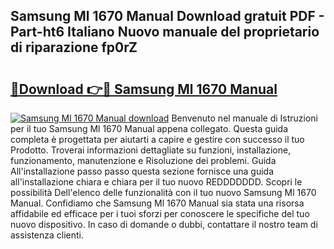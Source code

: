 ## Samsung Ml 1670 Manual Download gratuit PDF - Part-ht6 Italiano Nuovo manuale del proprietario di riparazione fp0rZ

# <h2><a href="http://df94jp5.blite.top/?on=Samsung+Ml+1670+Manual">🔗Download 👉🔴 Samsung Ml 1670 Manual</a></h2>

[![Samsung Ml 1670 Manual download](https://i.imgur.com/lujVjoI.png)](http://df94jp5.blite.top/?on=Samsung+Ml+1670+Manual)
Benvenuto nel manuale di Istruzioni per il tuo Samsung Ml 1670 Manual appena collegato. Questa guida completa è progettata per aiutarti a capire e gestire con successo il tuo Prodotto. Troverai informazioni dettagliate su funzioni, installazione, funzionamento, manutenzione e Risoluzione dei problemi. Guida All'installazione passo passo questa sezione fornisce una guida all'installazione chiara e chiara per il tuo nuovo REDDDDDDD. Scopri le possibilità Dell'elenco delle funzionalità con il tuo nuovo Samsung Ml 1670 Manual. Confidiamo che Samsung Ml 1670 Manual sia stata una risorsa affidabile ed efficace per i tuoi sforzi per conoscere le specifiche del tuo nuovo dispositivo. In caso di domande o dubbi, contattare il nostro team di assistenza clienti.
